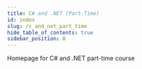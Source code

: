 ```yaml
---
title: C# and .NET (Part-Time)
id: index
slug: /c_and_net_part_time
hide_table_of_contents: true
sidebar_position: 0
---
```


Homepage for C# and .NET part-time course
